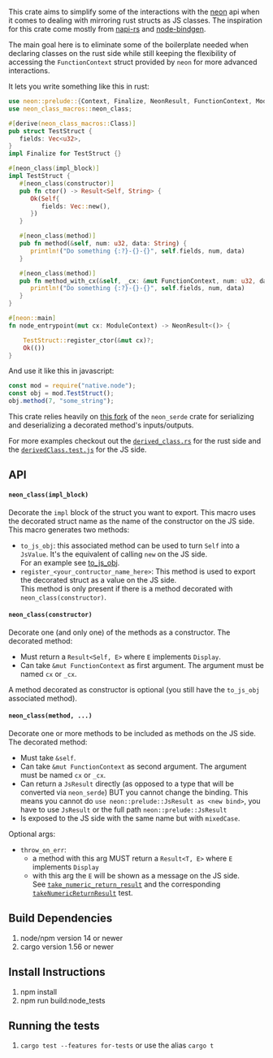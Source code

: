 This crate aims to simplify some of the interactions with the [neon](https://github.com/neon-bindings/neon) api when it comes to
dealing with mirroring rust structs as JS classes. The inspiration for this crate come mostly from
[napi-rs](https://github.com/napi-rs/napi-rs) and [node-bindgen](https://github.com/infinyon/node-bindgen).

The main goal here is to eliminate some of the boilerplate needed when declaring classes on the rust side while still keeping
the flexibility of accessing the `FunctionContext` struct provided by `neon` for more advanced interactions.

It lets you write something like this in rust:

```rust
use neon::prelude::{Context, Finalize, NeonResult, FunctionContext, ModuleContext};
use neon_class_macros::neon_class;

#[derive(neon_class_macros::Class)]
pub struct TestStruct {
   fields: Vec<u32>,
}
impl Finalize for TestStruct {}

#[neon_class(impl_block)]
impl TestStruct {
   #[neon_class(constructor)]
   pub fn ctor() -> Result<Self, String> {
      Ok(Self{
         fields: Vec::new(),
      })
   }

   #[neon_class(method)]
   pub fn method(&self, num: u32, data: String) {
      println!("Do something {:?}-{}-{}", self.fields, num, data)
   }

   #[neon_class(method)]
   pub fn method_with_cx(&self, _cx: &mut FunctionContext, num: u32, data: String) {
      println!("Do something {:?}-{}-{}", self.fields, num, data)
   }
}

#[neon::main]
fn node_entrypoint(mut cx: ModuleContext) -> NeonResult<()> {

    TestStruct::register_ctor(&mut cx)?;
    Ok(())
}
```

And use it like this in javascript:

```javascript
const mod = require("native.node");
const obj = mod.TestStruct();
obj.method(7, "some_string");
```

This crate relies heavily on [this fork](https://github.com/NZXTCorp/neon-serde) of the `neon_serde` crate for
serializing and deserializing a decorated method's inputs/outputs.

For more examples checkout out the [`derived_class.rs`](./node_tests/src/derived_class.rs) for the rust side and the
[`derivedClass.test.js`](./node_tests/derivedClass.test.js) for the JS side.

## API

#### `neon_class(impl_block)`

Decorate the `impl` block of the struct you want to export. This macro uses the decorated struct name as the name of the constructor on the JS side.\
This macro generates two methods:

- `to_js_obj`: this associated method can be used to turn `Self` into a `JsValue`. It's the equivalent of calling `new` on the JS side.\
   For an example see [to_js_obj](./docs/to_js_obj.md).
- `register_<your_contructor_name_here>`: This method is used to export the decorated struct as a value on the JS side.\
   This method is only present if there is a method decorated with `neon_class(constructor)`.

#### `neon_class(constructor)`

Decorate one (and only one) of the methods as a constructor. The decorated method:

- Must return a `Result<Self, E>` where `E` implements `Display`.
- Can take `&mut FunctionContext` as first argument. The argument must be named `cx` or `_cx`.

A method decorated as constructor is optional (you still have the `to_js_obj` associated method).

#### `neon_class(method, ...)`

Decorate one or more methods to be included as methods on the JS side. The decorated method:

- Must take `&self`.
- Can take `&mut FunctionContext` as second argument. The argument must be named `cx` or `_cx`.
- Can return a `JsResult` directly (as opposed to a type that will be converted via `neon_serde`) BUT you cannot change the binding.
  This means you cannot do `use neon::prelude::JsResult as <new bind>`, you have to use `JsResult` or the full path `neon::prelude::JsResult`
- Is exposed to the JS side with the same name but with `mixedCase`.

Optional args:

- `throw_on_err`:
  - a method with this arg MUST return a `Result<T, E>` where `E` implements `Display`
  - with this arg the `E` will be shown as a message on the JS side.\
    See [`take_numeric_return_result`](./node_tests/src/derived_class.rs) and the corresponding
    [`takeNumericReturnResult`](./node_tests/derivedClass.test.js) test.

## Build Dependencies

1. node/npm version 14 or newer
2. cargo version 1.56 or newer

## Install Instructions

1. npm install
2. npm run build:node_tests

## Running the tests

1. `cargo test --features for-tests` or use the alias `cargo t`
